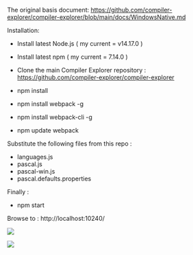 The original basis document:  https://github.com/compiler-explorer/compiler-explorer/blob/main/docs/WindowsNative.md

Installation:
- Install latest Node.js  ( my current = v14.17.0 )
- Install latest npm      ( my current = 7.14.0 )

- Clone the main Compiler Explorer repository : https://github.com/compiler-explorer/compiler-explorer 

- npm install
- npm install webpack -g
- npm install webpack-cli -g
- npm update webpack

Substitute the following files from this repo :
- languages.js
- pascal.js
- pascal-win.js
- pascal.defaults.properties

Finally : 
- npm start 

Browse to : http://localhost:10240/

![](https://drive.google.com/file/d/1nP379Axci-IO8jwKF-5j4o7XchtZ7ml3/view)

![](https://drive.google.com/file/d/16xkYuSJhX2Dbx3r5CYX3A9sq26Ou3ZlU/view)
